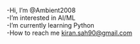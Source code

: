 -Hi, I’m @Ambient2008             
-I’m interested in AI/ML  
-I’m currently learning Python  
-How to reach me kiran.sah90@gmail.com  


<!---
Ambient2008/Ambient2008 is a ✨ special ✨ repository because its `README.md` (this file) appears on your GitHub profile.
You can click the Preview link to take a look at your changes.
--->
